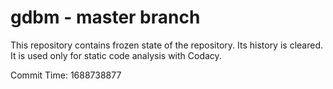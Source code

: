 # gdbm - master branch

This repository contains frozen state of the repository.
Its history is cleared. It is used only for static code
analysis with Codacy.

Commit Time: 1688738877
